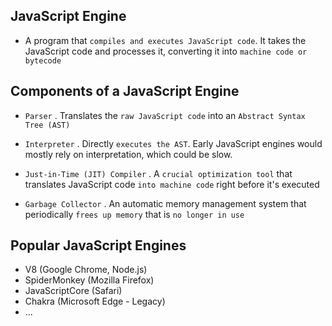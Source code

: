 ## JavaScript Engine

- A program that `compiles and executes JavaScript code`. It takes the JavaScript code and processes it, converting it into `machine code or bytecode`

## Components of a JavaScript Engine

- `Parser`
  . Translates the `raw JavaScript code` into an `Abstract Syntax Tree (AST)`

- `Interpreter`
  . Directly `executes the AST`. Early JavaScript engines would mostly rely on interpretation, which could be slow.

- `Just-in-Time (JIT) Compiler`
  . A `crucial optimization tool` that translates JavaScript code `into machine code` right before it's executed

- `Garbage Collector`
  . An automatic memory management system that periodically `frees up memory` that is `no longer in use`

## Popular JavaScript Engines

- V8 (Google Chrome, Node.js)
- SpiderMonkey (Mozilla Firefox)
- JavaScriptCore (Safari)
- Chakra (Microsoft Edge - Legacy)
- ...
